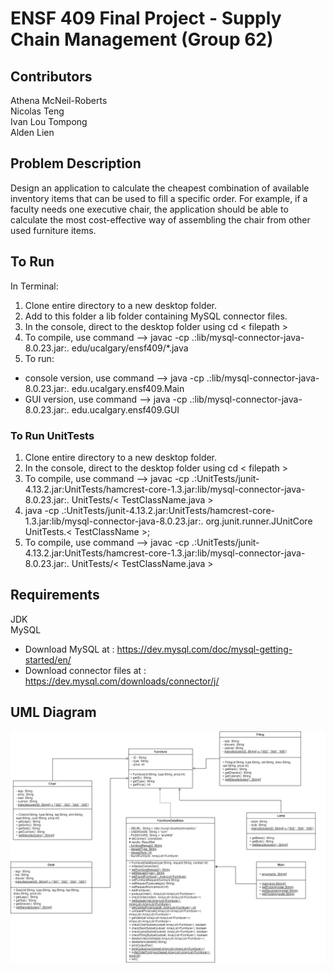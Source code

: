 # ENSF 409 Final Project - Supply Chain Management (Group 62)

## Contributors
Athena McNeil-Roberts <br /> 
Nicolas Teng <br /> 
Ivan Lou Tompong <br /> 
Alden Lien <br /> 

## Problem Description
Design an application to calculate the cheapest combination of available inventory items that can be used to fill a specific order. For example, if a faculty needs one executive chair, the application should be able to calculate the most cost-effective way of assembling the chair from other used furniture items.

## To Run
In Terminal:
1. Clone entire directory to a new desktop folder.
2. Add to this folder a lib folder containing MySQL connector files.
3. In the console, direct to the desktop folder using cd < filepath >
4. To compile, use command --> javac -cp .:lib/mysql-connector-java-8.0.23.jar:. edu/ucalgary/ensf409/*.java
5. To run:
- console version, use command --> java -cp .:lib/mysql-connector-java-8.0.23.jar:. edu.ucalgary.ensf409.Main
- GUI version, use command --> java -cp .:lib/mysql-connector-java-8.0.23.jar:. edu.ucalgary.ensf409.GUI

### To Run UnitTests
1. Clone entire directory to a new desktop folder.
2. In the console, direct to the desktop folder using cd < filepath >
3. To compile, use command --> javac -cp .:UnitTests/junit-4.13.2.jar:UnitTests/hamcrest-core-1.3.jar:lib/mysql-connector-java-8.0.23.jar:. UnitTests/< TestClassName.java >
5. java -cp .:UnitTests/junit-4.13.2.jar:UnitTests/hamcrest-core-1.3.jar:lib/mysql-connector-java-8.0.23.jar:.  org.junit.runner.JUnitCore UnitTests.< TestClassName >;
3. To compile, use command --> javac -cp .:UnitTests/junit-4.13.2.jar:UnitTests/hamcrest-core-1.3.jar:lib/mysql-connector-java-8.0.23.jar:. UnitTests/< TestClassName.java >

## Requirements
JDK <br /> 
MySQL
 - Download MySQL at : <https://dev.mysql.com/doc/mysql-getting-started/en/>
 - Download connector files at : <https://dev.mysql.com/downloads/connector/j/>

## UML Diagram
![Image description](https://github.com/March-27-Hackathon/supply-chain-management-arule11/blob/main/Project%20UML.png)
